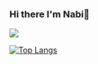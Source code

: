 ### Hi there I'm Nabi👋

<img src="https://github-readme-stats.vercel.app/api?username=nebinebili&show_icons=true&theme=radical"/>

[![Top Langs](https://github-readme-stats.vercel.app/api/top-langs/?username=nebinebili&layout=compact)](https://github.com/anuraghazra/github-readme-stats)
